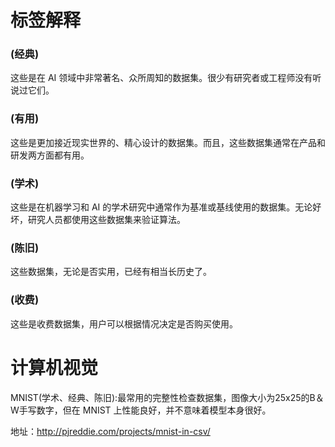 # 标签解释

### (经典)
这些是在 AI 领域中非常著名、众所周知的数据集。很少有研究者或工程师没有听说过它们。

### (有用) 
这些是更加接近现实世界的、精心设计的数据集。而且，这些数据集通常在产品和研发两方面都有用。

### (学术) 
这些是在机器学习和 AI 的学术研究中通常作为基准或基线使用的数据集。无论好坏，研究人员都使用这些数据集来验证算法。

### (陈旧) 
这些数据集，无论是否实用，已经有相当长历史了。

### (收费)
这些是收费数据集，用户可以根据情况决定是否购买使用。

# 计算机视觉

MNIST(学术、经典、陈旧):最常用的完整性检查数据集，图像大小为25x25的B＆W手写数字，但在 MNIST 上性能良好，并不意味着模型本身很好。

地址：http://pjreddie.com/projects/mnist-in-csv/

